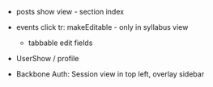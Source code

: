 * posts show view - section index

* events click tr: makeEditable - only in syllabus view
  * tabbable edit fields


* UserShow / profile
* Backbone Auth: Session view in top left, overlay sidebar
